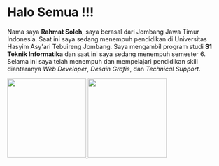 # Halo Semua !!!

Nama saya **Rahmat Soleh**, saya berasal dari Jombang Jawa Timur Indonesia. Saat ini saya sedang menempuh pendidikan di Universitas Hasyim Asy'ari Tebuireng Jombang.
Saya mengambil program studi **S1 Teknik Informatika** dan saat ini saya sedang menempuh semester 6.
Selama ini saya telah menempuh dan mempelajari pendidikan skill diantaranya *Web Developer*, *Desain Grafis*, dan *Technical Support*.


<p align="left">
<a href="https://github.com/rahmatsoleh">
  <img height="180em" src="https://github-readme-stats-eight-theta.vercel.app/api?username=rahmatsoleh&show_icons=true&theme=algolia&include_all_commits=true&count_private=true"/>
  <img height="180em" src="https://github-readme-stats-eight-theta.vercel.app/api/top-langs/?username=rahmatsoleh&layout=compact&langs_count=8&theme=algolia"/>
</a>
</p>
